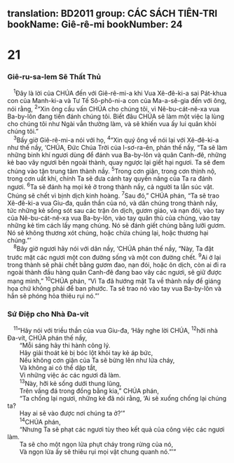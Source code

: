 translation: BD2011
group: CÁC SÁCH TIÊN-TRI
bookName: Giê-rê-mi 
bookNumber: 24
-------

<div class="title"><h1>21</h1><h3>Giê-ru-sa-lem Sẽ Thất Thủ</h3></div>
<span class="verse gie_21_1"> <sup>1</sup>Ðây là lời của CHÚA đến với Giê-rê-mi-a khi Vua Xê-đê-ki-a sai Pát-khua con của Manh-ki-a và Tư Tế Sô-phô-ni-a con của Ma-a-sê-gia đến với ông, nói rằng, </span>
<span class="verse gie_21_2"><sup>2</sup>“Xin ông cầu vấn CHÚA cho chúng tôi, vì Nê-bu-cát-nê-xa vua Ba-by-lôn đang tiến đánh chúng tôi. Biết đâu CHÚA sẽ làm một việc lạ lùng cho chúng tôi như Ngài vẫn thường làm, và sẽ khiến vua ấy lui quân khỏi chúng tôi.”<br/></span>
<span class="verse gie_21_3"> <sup>3</sup>Bấy giờ Giê-rê-mi-a nói với họ, </span>
<span class="verse gie_21_4"><sup>4</sup>“Xin quý ông về nói lại với Xê-đê-ki-a như thế nầy, ‘CHÚA, Ðức Chúa Trời của I-sơ-ra-ên, phán thế nầy, “Ta sẽ làm những binh khí ngươi dùng để đánh vua Ba-by-lôn và quân Canh-đê, những kẻ bao vây ngươi bên ngoài thành, quay ngược lại giết hại ngươi. Ta sẽ đem chúng vào tận trung tâm thành nầy. </span>
<span class="verse gie_21_5"><sup>5</sup>Trong cơn giận, trong cơn thịnh nộ, trong cơn uất khí, chính Ta sẽ đưa cánh tay quyền năng của Ta ra đánh ngươi. </span>
<span class="verse gie_21_6"><sup>6</sup>Ta sẽ đánh hạ mọi kẻ ở trong thành nầy, cả người ta lẫn súc vật. Chúng sẽ chết vì bịnh dịch kinh hoàng. </span>
<span class="verse gie_21_7"><sup>7</sup>Sau đó,” CHÚA phán, “Ta sẽ trao Xê-đê-ki-a vua Giu-đa, quần thần của nó, và dân chúng trong thành nầy, tức những kẻ sống sót sau các trận ôn dịch, gươm giáo, và nạn đói, vào tay của Nê-bu-cát-nê-xa vua Ba-by-lôn, vào tay quân thù của chúng, vào tay những kẻ tìm cách lấy mạng chúng. Nó sẽ đánh giết chúng bằng lưỡi gươm. Nó sẽ không thương xót chúng, hoặc chừa chúng lại, hoặc thương hại chúng.”’<br/></span>
<span class="verse gie_21_8"> <sup>8</sup>Bây giờ ngươi hãy nói với dân nầy, ‘CHÚA phán thế nầy, “Này, Ta đặt trước mặt các ngươi một con đường sống và một con đường chết. </span>
<span class="verse gie_21_9"><sup>9</sup>Ai ở lại trong thành sẽ phải chết bằng gươm đao, nạn đói, hoặc ôn dịch, còn ai đi ra ngoài thành đầu hàng quân Canh-đê đang bao vây các ngươi, sẽ giữ được mạng mình,” </span>
<span class="verse gie_21_10"><sup>10</sup>CHÚA phán, “Vì Ta đã hướng mặt Ta về thành nầy để giáng họa chứ không phải để ban phước. Ta sẽ trao nó vào tay vua Ba-by-lôn và hắn sẽ phóng hỏa thiêu rụi nó.”’<br/></span>
<div class="title"><h3>Sứ Ðiệp cho Nhà Ða-vít</h3></div>
<span class="verse gie_21_11"> <sup>11</sup>“Hãy nói với triều thần của vua Giu-đa, ‘Hãy nghe lời CHÚA, </span>
<span class="verse gie_21_12"><sup>12</sup>hỡi nhà Ða-vít, CHÚA phán thế nầy,<br/>  “Mỗi sáng hãy thi hành công lý.<br/>  Hãy giải thoát kẻ bị bóc lột khỏi tay kẻ áp bức,<br/>  Nếu không cơn giận của Ta sẽ bừng lên như lửa cháy,<br/>  Và không ai có thể dập tắt,<br/>  Vì những việc ác các ngươi đã làm.<br/></span>
<span class="verse gie_21_13">  <sup>13</sup>Này, hỡi kẻ sống dưới thung lũng,<br/>  Trên vầng đá trong đồng bằng kia,” CHÚA phán, <br/>  “Ta chống lại ngươi, những kẻ đã nói rằng, ‘Ai sẽ xuống chống lại chúng ta?<br/>  Hay ai sẽ vào được nơi chúng ta ở?’” <br/></span>
<span class="verse gie_21_14">  <sup>14</sup>CHÚA phán, <br/>  “Nhưng Ta sẽ phạt các ngươi tùy theo kết quả của công việc các ngươi làm.<br/>  Ta sẽ cho một ngọn lửa phựt cháy trong rừng của nó,<br/>  Và ngọn lửa ấy sẽ thiêu rụi mọi vật chung quanh nó.”’”<br/></span>
